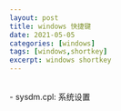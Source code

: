 ```yaml
---
layout: post
title: windows 快捷键
date: 2021-05-05
categories: [windows]
tags: [windows,shortkey]
excerpt: windows shortkey
---
```

<br/>
- sysdm.cpl: 系统设置
